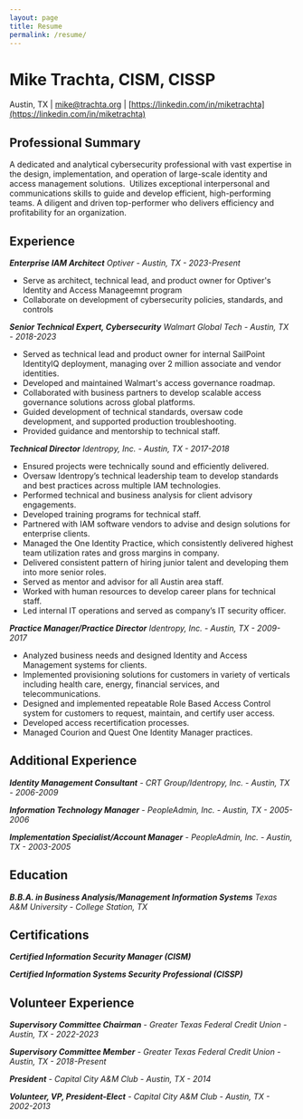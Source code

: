 ```yaml
---
layout: page
title: Resume
permalink: /resume/
---
```


Mike Trachta, CISM, CISSP
============
Austin, TX | mike@trachta.org | [https://linkedin.com/in/miketrachta](https://linkedin.com/in/miketrachta)


Professional Summary
-------------------

A dedicated and analytical cybersecurity professional with vast expertise in the design, implementation, and operation of large-scale identity and access management solutions.  Utilizes exceptional interpersonal and communications skills to guide and develop efficient, high-performing teams. A diligent and driven top-performer who delivers efficiency and profitability for an organization.


Experience
----------

***Enterprise IAM Architect***
_Optiver - Austin, TX - 2023-Present_

- Serve as architect, technical lead, and product owner for Optiver's Identity and Access Manageemnt program
- Collaborate on development of cybersecurity policies, standards, and controls


***Senior Technical Expert, Cybersecurity***
_Walmart Global Tech - Austin, TX - 2018-2023_

- Served as technical lead and product owner for internal SailPoint IdentityIQ deployment, managing over 2 million associate and vendor identities.
- Developed and maintained Walmart's access governance roadmap.
- Collaborated with business partners to develop scalable access governance solutions across global platforms.
- Guided development of technical standards, oversaw code development, and supported production troubleshooting.
- Provided guidance and mentorship to technical staff.


***Technical Director***
_Identropy, Inc. - Austin, TX - 2017-2018_

- Ensured projects were technically sound and efficiently delivered.
- Oversaw Identropyʼs technical leadership team to develop standards and best practices across multiple IAM technologies.
- Performed technical and business analysis for client advisory engagements.
- Developed training programs for technical staff.
- Partnered with IAM software vendors to advise and design solutions for enterprise clients.
- Managed the One Identity Practice, which consistently delivered highest team utilization rates and gross margins in company.
- Delivered consistent pattern of hiring junior talent and developing them into more senior roles.
- Served as mentor and advisor for all Austin area staff.
- Worked with human resources to develop career plans for technical staff.
- Led internal IT operations and served as company’s IT security officer.


***Practice Manager/Practice Director***
_Identropy, Inc. - Austin, TX - 2009-2017_

- Analyzed business needs and designed Identity and Access Management systems for clients.
- Implemented provisioning solutions for customers in variety of verticals including health care, energy, financial services, and telecommunications.
- Designed and implemented repeatable Role Based Access Control system for customers to request, maintain, and certify user access.
- Developed access recertification processes.
- Managed Courion and Quest One Identity Manager practices.


Additional Experience
---------------------

***Identity Management Consultant*** - _CRT Group/Identropy, Inc. - Austin, TX - 2006-2009_

***Information Technology Manager*** - _PeopleAdmin, Inc. - Austin, TX - 2005-2006_

***Implementation Specialist/Account Manager*** - _PeopleAdmin, Inc. - Austin, TX - 2003-2005_


Education
---------

***B.B.A. in Business Analysis/Management Information Systems***
_Texas A&M University - College Station, TX_


Certifications
--------------

***Certified Information Security Manager (CISM)***

***Certified Information Systems Security Professional (CISSP)***


Volunteer Experience
------------

***Supervisory Committee Chairman*** - _Greater Texas Federal Credit Union - Austin, TX - 2022-2023_

***Supervisory Committee Member*** - _Greater Texas Federal Credit Union - Austin, TX - 2018-Present_

***President*** - _Capital City A&M Club - Austin, TX - 2014_

***Volunteer, VP, President-Elect*** - _Capital City A&M Club - Austin, TX - 2002-2013_

